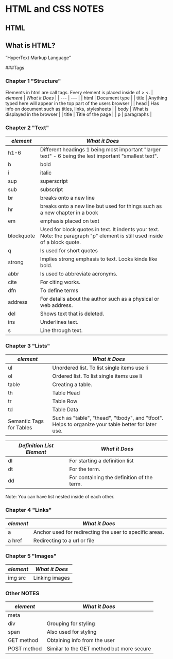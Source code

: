 # HTML and  CSS NOTES

## HTML

## What is HTML?
“HyperText Markup Language”

###Tags

### Chapter 1 "Structure"

Elements in html are call tags. Every element is placed inside of &gt; &lt;.
| *element* | *What it Does* |
| --- | --- |
| html | Document type |
| title | Anything typed here will appear in the top part of the users browser |
| head | Has info on document such as titles, links, stylesheets |
| body | What is displayed in the browser |
| title | Title of the page |
| p | paragraphs |

### Chapter 2 "Text"

| *element* | *What it Does* |
| --- | --- |
| h1-6 | Different headings 1 being most important "larger text" - 6 being the lest important "smallest text". |
| b | bold |
| i | italic |
| sup | superscript |
| sub | subscript |
| br | breaks onto a new line |
| hr | breaks onto a new line but used for things such as a new chapter in a book |
| em | emphasis placed on text |
| blockquote | Used for block quotes in text. It indents your text. Note: the paragraph "p" element is still used inside of a block quote. |
| q | Is used for short quotes |
| strong | Implies strong emphasis to text. Looks kinda like bold. |
| abbr | Is used to abbreviate acronyms. |
| cite | For citing works. |
| dfn | To define terms |
| address | For details about the author such as a physical or web address. |
| del | Shows text that is deleted. |
| ins | Underlines text. |
| s | Line through text. |

### Chapter 3 "Lists"

| *element* | *What it Does* |
| --- | --- |
| ul | Unordered list. To list single items use li |
| ol | Ordered list. To list single items use li |
| table | Creating a table. |
| th | Table Head |
| tr | Table Row |
| td | Table Data |
| Semantic Tags for Tables | Such as "table", "thead", "tbody", and "tfoot". Helps to organize your table better for later use. |

| *Definition List Element* | *What it Does* |
| --- | --- |
| dl | For starting a definition list |
| dt | For the term. |
| dd | For containing the definition of the term. |

Note: You can have list nested inside of each other.

### Chapter 4 "Links"

| *element* | *What it Does* |
| --- | --- |
| a | Anchor used for redirecting the user to specific areas. |
| a href | Redirecting to a url or file |


### Chapter 5 "Images"

| *element* | *What it Does* |
| --- | --- |
| img src | Linking images |

### Other NOTES

| *element* | *What it Does* |
| --- | --- |
| meta | |
| div | Grouping for styling |
| span | Also used for styling |
| GET method | Obtaining info from the user |
| POST method | Similar to the GET method but more secure |
